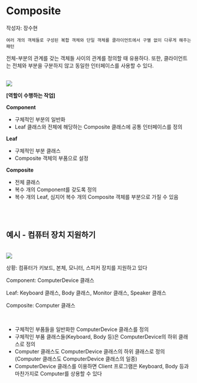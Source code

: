 # Composite
작성자: 장수현

```
여러 개의 객체들로 구성된 복합 객체와 단일 객체를 클라이언트에서 구별 없이 다루게 해주는 패턴
```

전체-부분의 관계를 갖는 객체들 사이의 관계를 정의할 때 유용하다. 또한, 클라이언트는 전체와 부분을 구분하지 않고 동일한 인터페이스를 사용할 수 있다.

<br>

<img src="https://gmlwjd9405.github.io/images/design-pattern-composite/composite-pattern.png">

<br>

**[역할이 수행하는 작업]**

**Component**
- 구체적인 부분의 일반화
- Leaf 클래스와 전체에 해당하는 Composite 클래스에 공통 인터페이스를 정의

**Leaf**
- 구체적인 부분 클래스
- Composite 객체의 부품으로 설정

**Composite**
- 전체 클래스
- 복수 개의 Component를 갖도록 정의
- 복수 개의 Leaf, 심지어 복수 개의 Composite 객체를 부분으로 가질 수 있음

<br><br>

## 예시 - 컴퓨터 장치 지원하기 

<br>

<img src="https://gmlwjd9405.github.io/images/design-pattern-composite/composite-solution1.png">

<br>

상황: 컴퓨터가 키보드, 본체, 모니터, 스피커 장치를 지원하고 있다

Component: ComputerDevice 클래스

Leaf: Keyboard 클래스, Body 클래스, Monitor 클래스, Speaker 클래스

Composite: Computer 클래스

<br>

- 구체적인 부품들을 일반화한 ComputerDevice 클래스를 정의
- 구체적인 부품 클래스들(Keyboard, Body 등)은 ComputerDevice의 하위 클래스로 정의
- Computer 클래스도 ComputerDevice 클래스의 하위 클래스로 정의 (Computer 클래스도 ComputerDevice 클래스의 일종)
- ComputerDevice 클래스를 이용하면 Client 프로그램은 Keyboard, Body 등과 마찬가지로 Computer를 상용할 수 있다